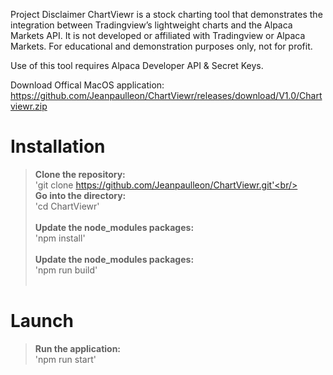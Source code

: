 Project Disclaimer
ChartViewr is a stock charting tool that demonstrates the integration between Tradingview’s lightweight charts and the Alpaca Markets API. It is not developed or affiliated with Tradingview or Alpaca Markets.
For educational and demonstration purposes only, not for profit.

Use of this tool requires Alpaca Developer API & Secret Keys.


Download Offical MacOS application:
https://github.com/Jeanpaulleon/ChartViewr/releases/download/V1.0/Chartviewr.zip

# Installation

> <b>Clone the repository:</b> <br/>
>'git clone https://github.com/Jeanpaulleon/ChartViewr.git'<br/><br/>
> <b>Go into the directory:</b> <br/>
>'cd ChartViewr'<br/><br/>
> <b>Update the node_modules packages:</b> <br/>
>'npm install'<br/> <br/>
> <b>Update the node_modules packages:</b> <br/>
>'npm run build'<br/> <br/>

# Launch
> <b>Run the application:</b><br/>
>'npm run start'<br/>

